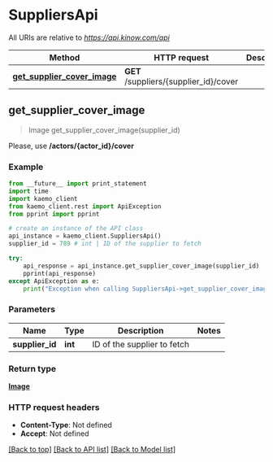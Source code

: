 # SuppliersApi

All URIs are relative to *https://api.kinow.com/api*

Method | HTTP request | Description
------------- | ------------- | -------------
[**get_supplier_cover_image**](#get_supplier_cover_image) | **GET** /suppliers/{supplier_id}/cover | 


## **get_supplier_cover_image**
> Image get_supplier_cover_image(supplier_id)



Please, use __/actors/{actor_id}/cover__

### Example 
```python
from __future__ import print_statement
import time
import kaemo_client
from kaemo_client.rest import ApiException
from pprint import pprint

# create an instance of the API class
api_instance = kaemo_client.SuppliersApi()
supplier_id = 789 # int | ID of the supplier to fetch

try: 
    api_response = api_instance.get_supplier_cover_image(supplier_id)
    pprint(api_response)
except ApiException as e:
    print("Exception when calling SuppliersApi->get_supplier_cover_image: %s\n" % e)
```

### Parameters

Name | Type | Description  | Notes
------------- | ------------- | ------------- | -------------
 **supplier_id** | **int**| ID of the supplier to fetch | 

### Return type

[**Image**](#Image)

### HTTP request headers

 - **Content-Type**: Not defined
 - **Accept**: Not defined

[[Back to top]](#) [[Back to API list]](#documentation-for-api-endpoints) [[Back to Model list]](#documentation-for-models)

